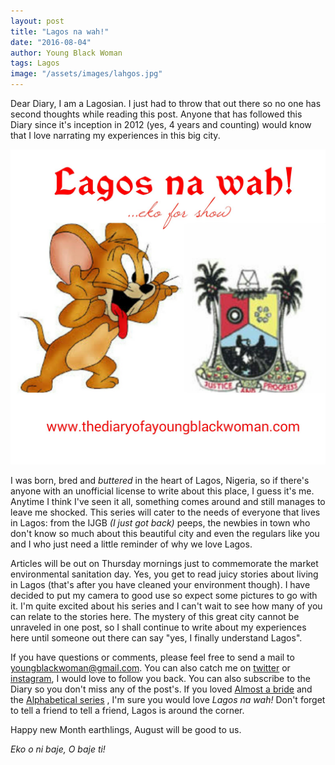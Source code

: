 ```yaml
---
layout: post
title: "Lagos na wah!"
date: "2016-08-04"
author: Young Black Woman
tags: Lagos
image: "/assets/images/lahgos.jpg"
---
```


Dear Diary, I am a Lagosian. I just had to throw that out there so no one has second thoughts while reading this post. Anyone that has followed this Diary since it's inception in 2012 (yes, 4 years and counting) would know that I love narrating my experiences in this big city.

![*...eko o ni baje*](/assets/images/lagosnaawa.jpg)

I was born, bred and *buttered* in the heart of Lagos, Nigeria, so if there's anyone with an unofficial license to write about this place, I guess it's me. Anytime I think I've seen it all, something comes around and still manages to leave me shocked. This series will cater to the needs of everyone that lives in Lagos: from the IJGB *(I just got back)* peeps, the newbies in town who don't know so much about this beautiful city and even the regulars like you and I who just need a little reminder of why we love Lagos.

Articles will be out on Thursday mornings just to commemorate the market environmental sanitation day. Yes, you get to read juicy stories about living in Lagos (that's after you have cleaned your environment though). I have decided to put my camera to good use so expect some pictures to go with it. I'm quite excited about his series and I can't wait to see how many of you can relate to the stories here. The mystery of this great city cannot be unraveled in one post, so I shall continue to write about my experiences here until someone out there can say "yes, I finally understand Lagos".

If you have questions or comments, please feel free to send a mail to youngblackwoman@gmail.com. You can also catch me on [twitter](http://twitter.com/yungblackwoman) or [instagram](http://instagram.com/yungblackwoman), I would love to follow you back. You can also subscribe to the Diary so you don't miss any of the post's. If you loved [Almost a bride](http://thediaryofayoungblackwoman.com/2014/11/10/almost-bride-all-episodes.html) and the [Alphabetical series](http://thediaryofayoungblackwoman/2016/04/26/alphabetical-series.html) , I'm sure you would love *Lagos na wah!* Don't forget to tell a friend to tell a friend, Lagos is around the corner.

Happy new Month earthlings, August will be good to us.


*Eko o ni baje, O baje ti!*
